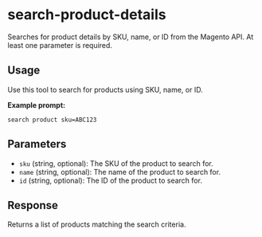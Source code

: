 # search-product-details

Searches for product details by SKU, name, or ID from the Magento API. At least one parameter is required.

## Usage

Use this tool to search for products using SKU, name, or ID.

**Example prompt:**
```
search product sku=ABC123
```

## Parameters
- `sku` (string, optional): The SKU of the product to search for.
- `name` (string, optional): The name of the product to search for.
- `id` (string, optional): The ID of the product to search for.

## Response
Returns a list of products matching the search criteria. 